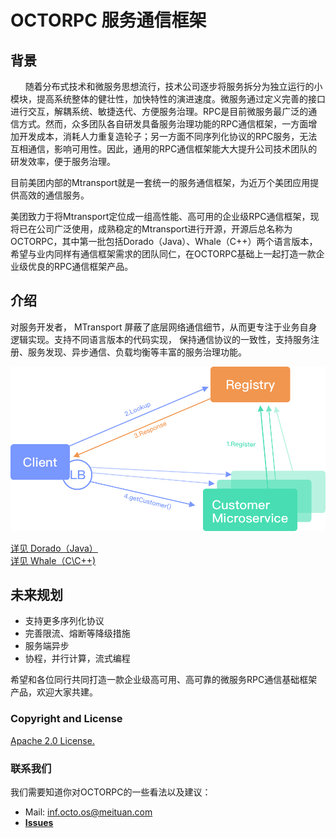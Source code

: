# OCTORPC 服务通信框架 #

## 背景 ##
&nbsp;&nbsp;&nbsp;&nbsp;&nbsp;&nbsp;随着分布式技术和微服务思想流行，技术公司逐步将服务拆分为独立运行的小模块，提高系统整体的健壮性，加快特性的演进速度。微服务通过定义完善的接口进行交互，解耦系统、敏捷迭代、方便服务治理。RPC是目前微服务最广泛的通信方式。然而，众多团队各自研发具备服务治理功能的RPC通信框架，一方面增加开发成本，消耗人力重复造轮子；另一方面不同序列化协议的RPC服务，无法互相通信，影响可用性。因此，通用的RPC通信框架能大大提升公司技术团队的研发效率，便于服务治理。

目前美团内部的Mtransport就是一套统一的服务通信框架，为近万个美团应用提供高效的通信服务。

美团致力于将Mtransport定位成一组高性能、高可用的企业级RPC通信框架，现将已在公司广泛使用，成熟稳定的Mtransport进行开源，开源后总名称为OCTORPC，其中第一批包括Dorado（Java）、Whale（C++）两个语言版本，希望与业内同样有通信框架需求的团队同仁，在OCTORPC基础上一起打造一款企业级优良的RPC通信框架产品。

## 介绍 ##
  对服务开发者， MTransport 屏蔽了底层网络通信细节，从而更专注于业务自身逻辑实现。支持不同语言版本的代码实现， 保持通信协议的一致性，支持服务注册、服务发现、异步通信、负载均衡等丰富的服务治理功能。
 
![avatar](whale/docs/image/register.png)

 [详见 Dorado（Java）](dorado/README.md)  
 [详见 Whale（C\C++)](whale/README.md)
   

## 未来规划 ##
- 支持更多序列化协议  
- 完善限流、熔断等降级措施     
- 服务端异步   
- 协程，并行计算，流式编程   

希望和各位同行共同打造一款企业级高可用、高可靠的微服务RPC通信基础框架产品，欢迎大家共建。

### Copyright and License

[Apache 2.0 License.](/LICENSE)

### 联系我们

我们需要知道你对OCTORPC的一些看法以及建议：

- Mail: inf.octo.os@meituan.com
- [**Issues**](https://github.com/Meituan-Dianping/octo-rpc/issues)




